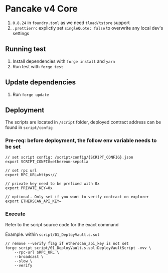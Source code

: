 # Pancake v4 Core

1. `0.8.24` in `foundry.toml` as we need `tload/tstore` support
2. `.prettierrc` explictly set `singleQuote: false` to overwrite any local dev's settings

## Running test

1. Install dependencies with `forge install` and `yarn`
2. Run test with `forge test`

## Update dependencies

1. Run `forge update`

## Deployment

The scripts are located in `/script` folder, deployed contract address can be found in `script/config`

### Pre-req: before deployment, the follow env variable needs to be set
```
// set script config: /script/config/{SCRIPT_CONFIG}.json
export SCRIPT_CONFIG=ethereum-sepolia

// set rpc url
export RPC_URL=https://

// private key need to be prefixed with 0x
export PRIVATE_KEY=0x

// optional. Only set if you want to verify contract on explorer
export ETHERSCAN_API_KEY=
```

### Execute

Refer to the script source code for the exact command

Example. within `script/01_DeployVault.s.sol`
```
// remove --verify flag if etherscan_api_key is not set
forge script script/01_DeployVault.s.sol:DeployVaultScript -vvv \
    --rpc-url $RPC_URL \
    --broadcast \
    --slow \
    --verify
```
